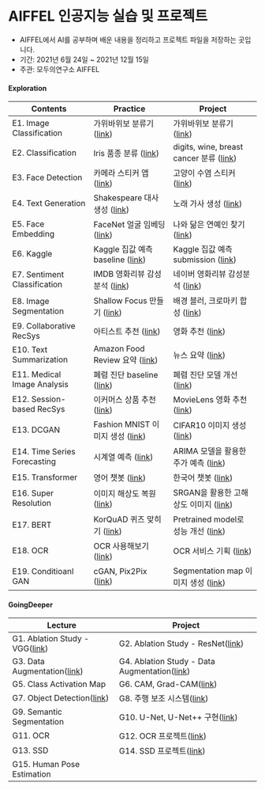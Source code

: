 # AIFFEL 인공지능 실습 및 프로젝트
- AIFFEL에서 AI를 공부하며 배운 내용을 정리하고 프로젝트 파일을 저장하는 곳입니다.
- 기간: 2021년 6월 24일 ~ 2021년 12월 15일
- 주관: 모두의연구소 AIFFEL
#### Exploration
Contents|Practice|Project
--------|--------|-------
E1. Image Classification| 가위바위보 분류기 ([link](https://github.com/Woodywarhol9/aiffel/blob/main/Exploration/practice/%5BE1%5Drock_paper_scissors.ipynb))| 가위바위보 분류기 ([link](https://github.com/Woodywarhol9/aiffel/blob/main/Exploration/project/%5BE1%5D%20rock_paper_scissors_classifier_66%25.ipynb))
E2. Classification| Iris 품종 분류 ([link](https://github.com/Woodywarhol9/aiffel/blob/main/Exploration/practice/%5BE2%5Diris.ipynb))| digits, wine, breast cancer 분류 ([link](https://github.com/Woodywarhol9/aiffel/tree/main/Exploration/project/%5BE2%5Dclassificiation))
E3. Face Detection| 카메라 스티커 앱 ([link](https://github.com/Woodywarhol9/aiffel/blob/main/Exploration/practice/%5BE3%5Dcamera_sticker.ipynb))| 고양이 수염 스티커 ([link](https://github.com/Woodywarhol9/aiffel/blob/main/Exploration/project/%5BE3%5D%20kitty_sticker.ipynb))
E4. Text Generation| Shakespeare 대사 생성 ([link](https://github.com/Woodywarhol9/aiffel/blob/main/Exploration/practice/%5BE4%5Dtext_generation.ipynb))| 노래 가사 생성 ([link](https://github.com/Woodywarhol9/aiffel/blob/main/Exploration/project/%5BE4%5Dlyric_maker.ipynb))
E5. Face Embedding| FaceNet 얼굴 임베딩 ([link](https://github.com/Woodywarhol9/aiffel/blob/main/Exploration/practice/%5BE5%5Dface_embedding.ipynb))| 나와 닮은 연예인 찾기 ([link](https://github.com/Woodywarhol9/aiffel/blob/main/Exploration/project/%5BE5%5Dface_embedding_pjt.ipynb))
E6. Kaggle| Kaggle 집값 예측 baseline ([link](https://github.com/Woodywarhol9/aiffel/blob/main/Exploration/practice/%5BE6%5Dkaggle_exploration.ipynb))| Kaggle 집값 예측 submission ([link](https://github.com/Woodywarhol9/aiffel/blob/main/Exploration/project/%5BE6%5Dkaggle_pjt.ipynb))
E7. Sentiment Classification| IMDB 영화리뷰 감성분석 ([link](https://github.com/Woodywarhol9/aiffel/blob/main/Exploration/practice/%5BE7%5Dsentiment_classification_imdb.ipynb))| 네이버 영화리뷰 감성분석 ([link](https://github.com/Woodywarhol9/aiffel/blob/main/Exploration/project/%5BE7%5Dsentiment_classification_naver.ipynb))
E8. Image Segmentation| Shallow Focus 만들기 ([link](https://github.com/Woodywarhol9/aiffel/blob/main/Exploration/practice/%5BE8%5Dimage_segmentation.ipynb))| 배경 블러, 크로마키 합성 ([link](https://github.com/Woodywarhol9/aiffel/blob/main/Exploration/project/%5BE8%5Dimage_segmentation_pjt.ipynb))
E9. Collaborative RecSys| 아티스트 추천 ([link](https://github.com/Woodywarhol9/aiffel/blob/main/Exploration/practice/%5BE9%5Dartist_recommendation.ipynb))| 영화 추천 ([link](https://github.com/Woodywarhol9/aiffel/blob/main/Exploration/project/%5BE9%5Dmovie_recommendation.ipynb))
E10. Text Summarization| Amazon Food Review 요약 ([link](https://github.com/Woodywarhol9/aiffel/blob/main/Exploration/practice/%5BE10%5Damazon_review_summary.ipynb))| 뉴스 요약 ([link](https://github.com/Woodywarhol9/aiffel/blob/main/Exploration/project/%5BE10%5Dnews_summarization.ipynb))
E11. Medical Image Analysis| 폐렴 진단 baseline ([link](https://github.com/Woodywarhol9/aiffel/blob/main/Exploration/practice/%5BE11%5Dpneumonia_detection.ipynb))| 폐렴 진단 모델 개선 ([link](https://github.com/Woodywarhol9/aiffel/blob/main/Exploration/project/%5BE11%5Dpneumonia_detection_pjt.ipynb))
E12. Session-based RecSys| 이커머스 상품 추천 ([link](https://github.com/Woodywarhol9/aiffel/blob/main/Exploration/practice/%5BE12%5Dsession_based_recommendation.ipynb))| MovieLens 영화 추천 ([link](https://github.com/Woodywarhol9/aiffel/blob/main/Exploration/project/%5BE12%5Dsession_based_recommendation_pjt.ipynb))
E13. DCGAN| Fashion MNIST 이미지 생성 ([link](https://github.com/Woodywarhol9/aiffel/blob/main/Exploration/practice/%5BE13%5Df-mnist_gan%20(2).ipynb))| CIFAR10 이미지 생성 ([link](https://github.com/Woodywarhol9/aiffel/blob/main/Exploration/project/%5BE13%5Dcifar10_gan.ipynb))
E14. Time Series Forecasting| 시계열 예측 ([link](https://github.com/Woodywarhol9/aiffel/blob/main/Exploration/practice/%5BE14%5Dtime_series_analysis.ipynb))| ARIMA 모델을 활용한 주가 예측 ([link](https://github.com/Woodywarhol9/aiffel/blob/main/Exploration/project/%5BE14%5Dstock_prediction_arima.ipynb))
E15. Transformer| 영어 챗봇 ([link](https://github.com/Woodywarhol9/aiffel/blob/main/Exploration/practice/%5BE15%5Dtransformer.ipynb))| 한국어 챗봇 ([link](https://github.com/Woodywarhol9/aiffel/blob/main/Exploration/project/%5BE15%5Dtransformer_kor.ipynb))
E16. Super Resolution| 이미지 해상도 복원 ([link](https://github.com/Woodywarhol9/aiffel/blob/main/Exploration/practice/%5BE16%5Dsuper_resolution.ipynb))| SRGAN을 활용한 고해상도 이미지 ([link](https://github.com/Woodywarhol9/aiffel/tree/main/Exploration/project/%5BE16%5Dsuper_resolution_pjt))
E17. BERT| KorQuAD 퀴즈 맞히기 ([link](https://github.com/Woodywarhol9/aiffel/blob/main/Exploration/practice/%5BE17%5DKorQuAD_challenge.ipynb))| Pretrained model로 성능 개선 ([link](https://github.com/Woodywarhol9/aiffel/blob/main/Exploration/project/%5BE17%5DKorQuAD_challenge_pjt.ipynb))
E18. OCR| OCR 사용해보기 ([link](https://github.com/Woodywarhol9/aiffel/blob/main/Exploration/practice/%5BE18%5Docr_recognition.ipynb))| OCR 서비스 기획 ([link](https://github.com/Woodywarhol9/aiffel/blob/main/Exploration/project/%5BE18%5Docr_recognition_pjt.ipynb))
E19. Conditioanl GAN| cGAN, Pix2Pix ([link](https://github.com/Woodywarhol9/aiffel/blob/main/Exploration/practice/%5BE19%5DcGAN%2C%20pix2pix.ipynb))| Segmentation map 이미지 생성 ([link](https://github.com/Woodywarhol9/aiffel/blob/main/Exploration/project/%5BE19%5DcGAN%2C%20pix2pix_pjt.ipynb))

#### GoingDeeper
|Lecture|Project
|--------|-------
G1. Ablation Study - VGG([link](https://github.com/Woodywarhol9/aiffel/blob/main/CV/%5BG1%5DVGG_ablation_study.ipynb))| G2. Ablation Study - ResNet([link](https://github.com/Woodywarhol9/aiffel/tree/main/CV/%5BG2%5DResNet_ablation_study))
G3. Data Augmentation([link](https://github.com/Woodywarhol9/aiffel/blob/main/CV/%5BG3%5Ddata_augmentation.ipynb))| G4. Ablation Study - Data Augmentation([link](https://github.com/Woodywarhol9/aiffel/tree/main/CV/%5BG4%5Ddata_augmentation_pjt))
G5. Class Activation Map| G6. CAM, Grad-CAM([link](https://github.com/Woodywarhol9/aiffel/blob/main/CV/%5BG6%5DCAM.ipynb))
G7. Object Detection([link](https://github.com/Woodywarhol9/aiffel/blob/main/CV/%5BG7%5Dobject_detection.ipynb))| G8. 주행 보조 시스템([link](https://github.com/Woodywarhol9/aiffel/blob/main/CV/%5BG8%5Dobject_detection_pjt.ipynb))
G9. Semantic Segmentation | G10. U-Net, U-Net++ 구현([link](https://github.com/Woodywarhol9/aiffel/tree/main/CV/%5BG10%5DUnet_augmentation))
G11. OCR | G12. OCR 프로젝트([link](https://github.com/Woodywarhol9/aiffel/blob/main/CV/%5BG12%5Docr_pjt.ipynb))
G13. SSD | G14. SSD 프로젝트([link](https://github.com/Woodywarhol9/aiffel/tree/main/CV/%5BG14%5Dssd_face_detection))
G15. Human Pose Estimation| 

